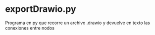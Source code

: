 # exportDrawio.py
Programa en py que recorre un archivo .drawio y devuelve en texto las conexiones entre nodos
